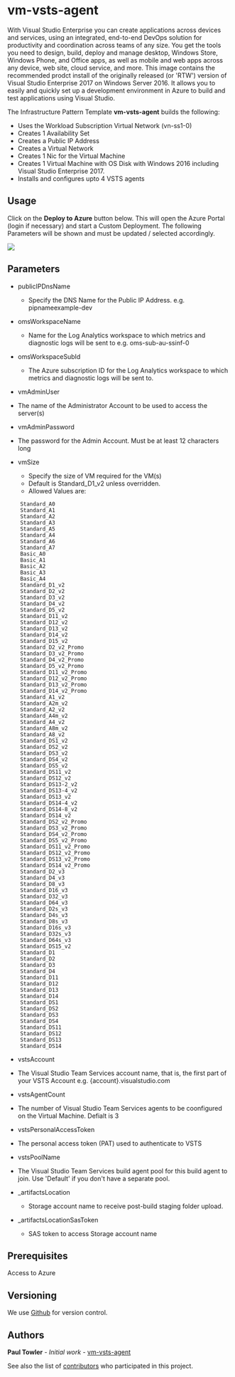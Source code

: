 # vm-vsts-agent

With Visual Studio Enterprise you can create applications across devices and services, using an integrated, end-to-end DevOps solution for productivity and coordination across teams of any size. You get the tools you need to design, build, deploy and manage desktop, Windows Store, Windows Phone, and Office apps, as well as mobile and web apps across any device, web site, cloud service, and more. This image contains the recommended prodct install of the originally released (or 'RTW') version of Visual Studio Enterprise 2017 on Windows Server 2016. It allows you to easily and quickly set up a development environment in Azure to build and test applications using Visual Studio.

The Infrastructure Pattern Template **vm-vsts-agent** builds the following:
 * Uses the Workload Subscription Virtual Network (vn-ss1-0)
 * Creates 1 Availability Set
 * Creates a Public IP Address
 * Creates a Virtual Network
 * Creates 1 Nic for the Virtual Machine
 * Creates 1 Virtual Machine with OS Disk with Windows 2016 including Visual Studio Enterprise 2017.
 * Installs and configures upto 4 VSTS agents 

## Usage

Click on the **Deploy to Azure** button below. This will open the Azure Portal (login if necessary) and start a Custom Deployment. The following Parameters will be shown and must be updated / selected accordingly. 

<a href="https://portal.azure.com/#create/Microsoft.Template/uri/https%3A%2F%2Fgithub.com%2F201-vm-vsts-agent%2F201-vm-vsts-agent%2Fazuredeploy.json?at=refs%2Fheads%2Fmaster" target="_blank">
    <img src="http://azuredeploy.net/deploybutton.png"/>
</a>

## Parameters

- publicIPDnsName
  - Specify the DNS Name for the Public IP Address. e.g. pipnameexample-dev

- omsWorkspaceName
  - Name for the Log Analytics workspace to which metrics and diagnostic logs will be sent to e.g. oms-sub-au-ssinf-0
   
- omsWorkspaceSubId
  - The Azure subscription ID for the Log Analytics workspace to which metrics and diagnostic logs will be sent to.

- vmAdminUser
 - The name of the Administrator Account to be used to access the server(s)

- vmAdminPassword
 - The password for the Admin Account. Must be at least 12 characters long

- vmSize
  - Specify the size of VM required for the VM(s)
  - Default is Standard_D1_v2 unless overridden.
  - Allowed Values are:
```
	Standard_A0
	Standard_A1
	Standard_A2
	Standard_A3
	Standard_A5
	Standard_A4
	Standard_A6
	Standard_A7
	Basic_A0
	Basic_A1
	Basic_A2
	Basic_A3
	Basic_A4
	Standard_D1_v2
	Standard_D2_v2
	Standard_D3_v2
	Standard_D4_v2
	Standard_D5_v2
	Standard_D11_v2
	Standard_D12_v2
	Standard_D13_v2
	Standard_D14_v2
	Standard_D15_v2
	Standard_D2_v2_Promo
	Standard_D3_v2_Promo
	Standard_D4_v2_Promo
	Standard_D5_v2_Promo
	Standard_D11_v2_Promo
	Standard_D12_v2_Promo
	Standard_D13_v2_Promo
	Standard_D14_v2_Promo
	Standard_A1_v2
	Standard_A2m_v2
	Standard_A2_v2
	Standard_A4m_v2
	Standard_A4_v2
	Standard_A8m_v2
	Standard_A8_v2
	Standard_DS1_v2
	Standard_DS2_v2
	Standard_DS3_v2
	Standard_DS4_v2
	Standard_DS5_v2
	Standard_DS11_v2
	Standard_DS12_v2
	Standard_DS13-2_v2
	Standard_DS13-4_v2
	Standard_DS13_v2
	Standard_DS14-4_v2
	Standard_DS14-8_v2
	Standard_DS14_v2
	Standard_DS2_v2_Promo
	Standard_DS3_v2_Promo
	Standard_DS4_v2_Promo
	Standard_DS5_v2_Promo
	Standard_DS11_v2_Promo
	Standard_DS12_v2_Promo
	Standard_DS13_v2_Promo
	Standard_DS14_v2_Promo
	Standard_D2_v3
	Standard_D4_v3
	Standard_D8_v3
	Standard_D16_v3
	Standard_D32_v3
	Standard_D64_v3
	Standard_D2s_v3
	Standard_D4s_v3
	Standard_D8s_v3
	Standard_D16s_v3
	Standard_D32s_v3
	Standard_D64s_v3
	Standard_DS15_v2
	Standard_D1
	Standard_D2
	Standard_D3
	Standard_D4
	Standard_D11
	Standard_D12
	Standard_D13
	Standard_D14
	Standard_DS1
	Standard_DS2
	Standard_DS3
	Standard_DS4
	Standard_DS11
    Standard_DS12
    Standard_DS13
    Standard_DS14
```
- vstsAccount
 - The Visual Studio Team Services account name, that is, the first part of your VSTS Account e.g. {account}.visualstudio.com

- vstsAgentCount
 - The number of Visual Studio Team Services agents to be coonfigured on the Virtual Machine. Defialt is 3

- vstsPersonalAccessToken
 - The personal access token (PAT) used to authenticate to VSTS

- vstsPoolName
 - The Visual Studio Team Services build agent pool for this build agent to join. Use 'Default' if you don't have a separate pool.

- _artifactsLocation
  - Storage account name to receive post-build staging folder upload.

- _artifactsLocationSasToken
  - SAS token to access Storage account name 


## Prerequisites

Access to Azure

## Versioning

We use [Github](https://github.com/) for version control.

## Authors

**Paul Towler** - *Initial work* - [vm-vsts-agent](https://github.com/mrptsai/201-vm-vsts-agent)

See also the list of [contributors](https://bitbucket.service.anz/projects/EWCD/repos/vm-vsts-agent/commits) who participated in this project.
